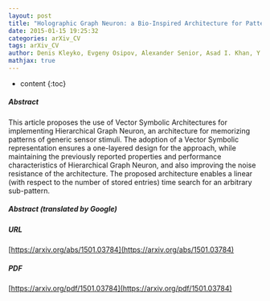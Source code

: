 ```yaml
---
layout: post
title: "Holographic Graph Neuron: a Bio-Inspired Architecture for Pattern Processing"
date: 2015-01-15 19:25:32
categories: arXiv_CV
tags: arXiv_CV
author: Denis Kleyko, Evgeny Osipov, Alexander Senior, Asad I. Khan, Y. Ahmet Şekercioğlu
mathjax: true
---
```


* content
{:toc}

##### Abstract
This article proposes the use of Vector Symbolic Architectures for implementing Hierarchical Graph Neuron, an architecture for memorizing patterns of generic sensor stimuli. The adoption of a Vector Symbolic representation ensures a one-layered design for the approach, while maintaining the previously reported properties and performance characteristics of Hierarchical Graph Neuron, and also improving the noise resistance of the architecture. The proposed architecture enables a linear (with respect to the number of stored entries) time search for an arbitrary sub-pattern.

##### Abstract (translated by Google)


##### URL
[https://arxiv.org/abs/1501.03784](https://arxiv.org/abs/1501.03784)

##### PDF
[https://arxiv.org/pdf/1501.03784](https://arxiv.org/pdf/1501.03784)

